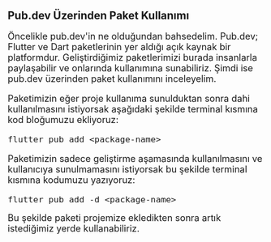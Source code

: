 ## Pub.dev Üzerinden Paket Kullanımı 

<font size="4">Öncelikle pub.dev'in ne olduğundan bahsedelim.
Pub.dev; Flutter ve Dart paketlerinin yer aldığı açık kaynak bir platformdur. Geliştirdiğimiz paketlerimizi burada insanlarla paylaşabilir ve onlarında kullanımına sunabiliriz. Şimdi ise pub.dev üzerinden paket kullanımını inceleyelim.

Paketimizin eğer proje kullanıma sunulduktan sonra dahi kullanılmasını istiyorsak aşağıdaki şekilde terminal kısmına kod bloğumuzu ekliyoruz:

``` 
flutter pub add <package-name>
```

Paketimizin sadece geliştirme aşamasında kullanılmasını ve kullanıcıya sunulmamasını istiyorsak bu şekilde terminal kısmına kodumuzu yazıyoruz:

``` 
flutter pub add -d <package-name>
```

Bu şekilde paketi projemize ekledikten sonra artık istediğimiz yerde kullanabiliriz.</font>